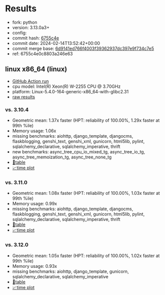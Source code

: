 # Results

- fork: python
- version: 3.13.0a3+
- config: 
- commit hash: [6755c4e](https://github.com/python/cpython/commit/6755c4e)
- commit date: 2024-02-14T13:52:42+00:00
- commit merge base: [6d9141ed766f4003f39362937dc397e9f734c7e5](https://github.com/python/cpython/commit/6d9141ed766f4003f39362937dc397e9f734c7e5)
- ref: 6755c4e0c8803a246e63

## linux x86_64 (linux)

- [GitHub Action run](https://github.com/faster-cpython/benchmarking/actions/runs/7902264284)
- cpu model: Intel(R) Xeon(R) W-2255 CPU @ 3.70GHz
- platform: Linux-5.4.0-164-generic-x86_64-with-glibc2.31
- [raw results](bm-20240214-linux-x86_64-python-6755c4e0c8803a246e63-3.13.0a3%2B-6755c4e.json)

### vs. 3.10.4

- Geometric mean: 1.37x faster (HPT: reliability of 100.00%, 1.29x faster at 99th %ile)
- Memory usage: 1.06x
- missing benchmarks: aiohttp, django_template, djangocms, flaskblogging, genshi_text, genshi_xml, gunicorn, html5lib, pylint, sqlalchemy_declarative, sqlalchemy_imperative, thrift
- new benchmarks: async_tree_cpu_io_mixed_tg, async_tree_io_tg, async_tree_memoization_tg, async_tree_none_tg
- [📄table](bm-20240214-linux-x86_64-python-6755c4e0c8803a246e63-3.13.0a3%2B-6755c4e-vs-3.10.4.md)
- [📈time plot](bm-20240214-linux-x86_64-python-6755c4e0c8803a246e63-3.13.0a3%2B-6755c4e-vs-3.10.4.png)

### vs. 3.11.0

- Geometric mean: 1.08x faster (HPT: reliability of 100.00%, 1.03x faster at 99th %ile)
- Memory usage: 0.99x
- missing benchmarks: aiohttp, django_template, djangocms, flaskblogging, genshi_text, genshi_xml, gunicorn, html5lib, pylint, sqlalchemy_declarative, sqlalchemy_imperative, thrift
- [📄table](bm-20240214-linux-x86_64-python-6755c4e0c8803a246e63-3.13.0a3%2B-6755c4e-vs-3.11.0.md)
- [📈time plot](bm-20240214-linux-x86_64-python-6755c4e0c8803a246e63-3.13.0a3%2B-6755c4e-vs-3.11.0.png)

### vs. 3.12.0

- Geometric mean: 1.05x faster (HPT: reliability of 100.00%, 1.02x faster at 99th %ile)
- Memory usage: 0.93x
- missing benchmarks: aiohttp, django_template, gunicorn, sqlalchemy_declarative, sqlalchemy_imperative
- [📄table](bm-20240214-linux-x86_64-python-6755c4e0c8803a246e63-3.13.0a3%2B-6755c4e-vs-3.12.0.md)
- [📈time plot](bm-20240214-linux-x86_64-python-6755c4e0c8803a246e63-3.13.0a3%2B-6755c4e-vs-3.12.0.png)

